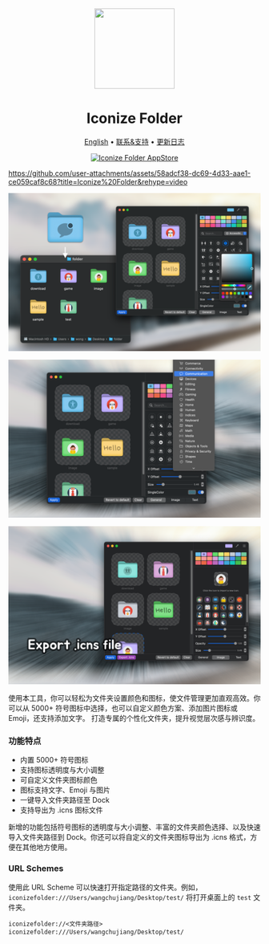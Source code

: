 <div align="center">
  <br />
  <br />
  <img src="https://github.com/jaywcjlove/IconizeFolder/assets/1680273/6da84ad5-680e-41dc-840d-0f2e4de56ecc" width="160" height="160">
  <h1>
    Iconize Folder
  </h1>
  <!--rehype:style=border: 0;-->
  <p>
    <a href="./README.md">English</a> • 
    <a target="_blank" href="https://github.com/jaywcjlove/IconizeFolder/issues/new?template=bug_report_cn.yml">联系&支持</a> • 
    <a href="./CHANGELOG.zh.md">更新日志</a>
  </p>
  <p>
    <a target="_blank" href="https://apps.apple.com/app/iconize-folder/id6478772538" title="Iconize Folder for macOS">
      <img alt="Iconize Folder AppStore" src="https://jaywcjlove.github.io/sb/download/macos.svg" height="51">
    </a>
  </p>
</div>

https://github.com/user-attachments/assets/58adcf38-dc69-4d33-aae1-ce059caf8c68?title=Iconize%20Folder&rehype=video

![Iconize Folder 1](./assets/screenshots-1.png)

![Iconize Folder 2](./assets/screenshots-2.png)

![Iconize Folder 3](./assets/screenshots-3.png)

使用本工具，你可以轻松为文件夹设置颜色和图标，使文件管理更加直观高效。你可以从 5000+ 符号图标中选择，也可以自定义颜色方案、添加图片图标或 Emoji，还支持添加文字。
打造专属的个性化文件夹，提升视觉层次感与辨识度。

### 功能特点

- 内置 5000+ 符号图标
- 支持图标透明度与大小调整
- 可自定义文件夹图标颜色
- 图标支持文字、Emoji 与图片
- 一键导入文件夹路径至 Dock
- 支持导出为 .icns 图标文件

新增的功能包括符号图标的透明度与大小调整、丰富的文件夹颜色选择、以及快速导入文件夹路径到 Dock。你还可以将自定义的文件夹图标导出为 .icns 格式，方便在其他地方使用。

### URL Schemes

使用此 URL Scheme 可以快速打开指定路径的文件夹。例如，`iconizefolder:///Users/wangchujiang/Desktop/test/` 将打开桌面上的 `test` 文件夹。

```url
iconizefolder://<文件夹路径>
iconizefolder:///Users/wangchujiang/Desktop/test/
```